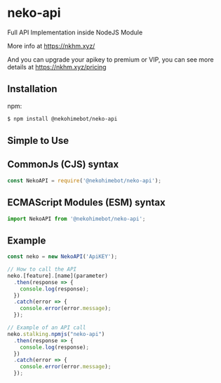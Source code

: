 # neko-api

Full API Implementation inside NodeJS Module

More info at https://nkhm.xyz/

And you can upgrade your apikey to premium or VIP, you can see more details at https://nkhm.xyz/pricing
## Installation
npm:
```bash
$ npm install @nekohimebot/neko-api
```

## Simple to Use
## CommonJs (CJS) syntax
```js
const NekoAPI = require('@nekohimebot/neko-api');
```
## ECMAScript Modules (ESM) syntax
```ts
import NekoAPI from '@nekohimebot/neko-api';
```
## Example
```js
const neko = new NekoAPI('ApiKEY');

// How to call the API
neko.[feature].[name](parameter)
  .then(response => {
    console.log(response);
  })
  .catch(error => {
    console.error(error.message);
  });

// Example of an API call
neko.stalking.npmjs("neko-api")
  .then(response => {
    console.log(response);
  })
  .catch(error => {
    console.error(error.message);
  });
```